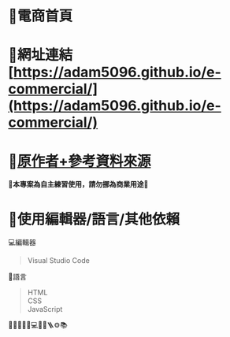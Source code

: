 # 🏪電商首頁 
# 🔗網址連結[https://adam5096.github.io/e-commercial/](https://adam5096.github.io/e-commercial/)
# 🔗[原作者+參考資料來源](https://www.youtube.com/playlist?list=PLmOn9nNkQxJGxBP1ydX41wZKJMUvBl6on)
**🚫本專案為自主練習使用，請勿挪為商業用途🚫**

# 🔧使用編輯器/語言/其他依賴
💻編輯器  
>Visual Studio Code

📝語言  
>HTML  
>CSS  
>JavaScript  

🚀🔧🚫🏪🔗💻📝🔩🪜⚙📚
